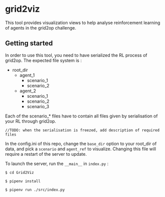 # grid2viz

This tool provides visualization views to help analyse reinforcement learning of agents in the grid2op challenge.

## Getting started

In order to use this tool, you need to have serialized the RL process of grid2op. The expected file system is :
- root_dir
    - agent_1
        - scenario_1
        - scenario_2
    - agent_2
        - scenario_1
        - scenario_2
        - scenario_3

Each of the scenario_* files have to contain all files given by serialisation of your RL through grid2op.

`//TODO: when the serialisation is freezed, add description of required files`

In the config.ini of this repo, change the `base_dir` option to your root_dir of data, and pick a `scenario` and `agent_ref` to visualize.
Changing this file will require a restart of the server to update.

To launch the server, run the `__main__` in `index.py` :

`$ cd Grid2Viz`

`$ pipenv install`

`$ pipenv run ./src/index.py`
